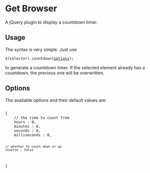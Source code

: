 <h1>Get Browser</h1>

A jQuery plugin to display a countdown timer.

<h2>Usage</h2>

<p>The syntax is very simple. Just use</p>
<pre><code>$(selector).countdown(<a href="#options">options</a>);</code></pre>
<p>to generate a countdown timer. If the selected element already has a countdown, the previous one will be overwritten.

<h2 id="options">Options</h2>

<p>The available options and their default values are:</p>
<pre><code>
{
	// the time to count from
	hours : 0,
	minutes : 0,
	seconds : 0,
	milliseconds : 0,
	
	// whether to count down or up
	reverse : false
}
</code></pre>

